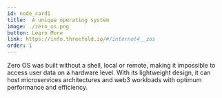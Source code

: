 ```yaml
---
id: node_card1
title:  A unique operating system
image: ./zero_os.png
button: Learn More
link: https://info.threefold.io/#/internet4__zos
order: 1
---
```


Zero OS was built without a shell, local or remote, making it impossible to access user data on a hardware level. With its lightweight design, it can host microservices architectures and web3 workloads with optimum performance and efficiency. 
